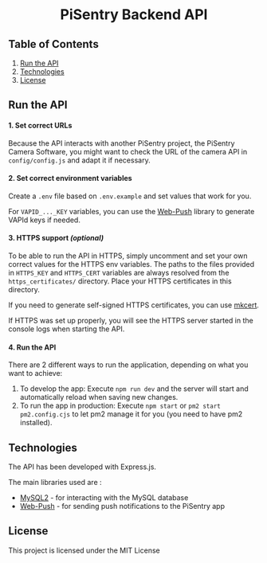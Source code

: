 <h1 align="center">
   PiSentry Backend API
</h1>

## Table of Contents

1. [Run the API](#run-api)
2. [Technologies](#technologies)
3. [License](#license)

## <a name="run-api"></a>Run the API

#### 1. Set correct URLs

Because the API interacts with another PiSentry project, the PiSentry Camera Software, you might want to check the URL of the camera API in `config/config.js` and adapt it if necessary.

#### 2. Set correct environment variables

Create a `.env` file based on `.env.example` and set values that work for you.

For `VAPID_..._KEY` variables, you can use the [Web-Push](https://github.com/web-push-libs/web-push?tab=readme-ov-file#generatevapidkeys) library to generate VAPId keys if needed. 

#### 3. HTTPS support _(optional)_

To be able to run the API in HTTPS, simply uncomment and set your own correct values for the HTTPS env variables.
The paths to the files provided in `HTTPS_KEY` and `HTTPS_CERT` variables are always resolved from the `https_certificates/` directory. Place your HTTPS certificates in this directory.

If you need to generate self-signed HTTPS certificates, you can use [mkcert](https://github.com/FiloSottile/mkcert).

If HTTPS was set up properly, you will see the HTTPS server started in the console logs when starting the API.

#### 4. Run the API

There are 2 different ways to run the application, depending on what you want to achieve:
1. To develop the app: Execute `npm run dev` and the server will start and automatically reload when saving new changes.
2. To run the app in production: Execute `npm start` or `pm2 start pm2.config.cjs` to let pm2 manage it for you (you need to have pm2 installed).

## <a name="technologies"></a>Technologies

The API has been developed with Express.js.

The main libraries used are :
- [MySQL2](https://sidorares.github.io/node-mysql2/docs) - for interacting with the MySQL database
- [Web-Push](https://github.com/web-push-libs/web-push) - for sending push notifications to the PiSentry app

## <a name="license"></a>License

This project is licensed under the MIT License
